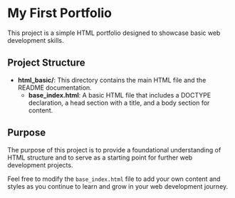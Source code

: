 # My First Portfolio

This project is a simple HTML portfolio designed to showcase basic web development skills. 

## Project Structure

- **html_basic/**: This directory contains the main HTML file and the README documentation.
  - **base_index.html**: A basic HTML file that includes a DOCTYPE declaration, a head section with a title, and a body section for content.

## Purpose

The purpose of this project is to provide a foundational understanding of HTML structure and to serve as a starting point for further web development projects. 

Feel free to modify the `base_index.html` file to add your own content and styles as you continue to learn and grow in your web development journey.